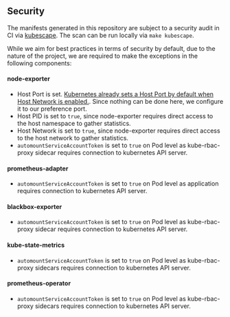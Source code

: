 ## Security

The manifests generated in this repository are subject to a security audit in CI via [kubescape](https://github.com/armosec/kubescape).
The scan can be run locally via `make kubescape`.

While we aim for best practices in terms of security by default, due to the nature of the project, we are required to make the exceptions in the following components:

#### node-exporter
* Host Port is set. [Kubernetes already sets a Host Port by default when Host Network is enabled.](https://github.com/kubernetes/kubernetes/blob/1945829906546caf867992669a0bfa588edf8be6/pkg/apis/core/v1/defaults.go#L402-L411). Since nothing can be done here, we configure it to our preference port.
* Host PID is set to `true`, since node-exporter requires direct access to the host namespace to gather statistics.
* Host Network is set to `true`, since node-exporter requires direct access to the host network to gather statistics.
* `automountServiceAccountToken` is set to `true` on Pod level as kube-rbac-proxy sidecar requires connection to kubernetes API server.

#### prometheus-adapter
* `automountServiceAccountToken` is set to `true` on Pod level as application requires connection to kubernetes API server.

#### blackbox-exporter
* `automountServiceAccountToken` is set to `true` on Pod level as kube-rbac-proxy sidecar requires connection to kubernetes API server.

#### kube-state-metrics
* `automountServiceAccountToken` is set to `true` on Pod level as kube-rbac-proxy sidecars requires connection to kubernetes API server.

#### prometheus-operator
* `automountServiceAccountToken` is set to `true` on Pod level as kube-rbac-proxy sidecars requires connection to kubernetes API server.
